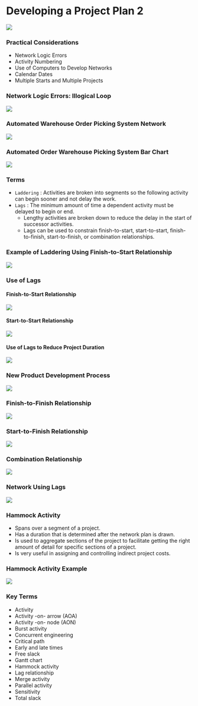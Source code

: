 # Developing a Project Plan 2

![](../images/Pasted%20image%2020250124172926.png)

### Practical Considerations
- Network Logic Errors
- Activity Numbering
- Use of Computers to Develop Networks
- Calendar Dates
- Multiple Starts and Multiple Projects

### Network Logic Errors: Illogical Loop 
![](../images/Pasted%20image%2020250124173500.png)

### Automated Warehouse Order Picking System Network
![](../images/Pasted%20image%2020250124173517.png)

### Automated Order Warehouse Picking System Bar Chart
![](../images/Pasted%20image%2020250124173530.png)

### Terms

- `Laddering` : Activities are broken into segments so the following activity can begin sooner and not delay the work.
- `Lags` :  The minimum amount of time a dependent activity must be delayed to begin or end.
	- Lengthy activities are broken down to reduce the delay in the start of successor activities.
	- Lags can be used to constrain finish-to-start, start-to-start, finish-to-finish, start-to-finish, or combination relationships.

### Example of Laddering Using Finish-to-Start Relationship
![](../images/Pasted%20image%2020250124173708.png)

### Use of Lags
#### Finish-to-Start Relationship
![](../images/Pasted%20image%2020250124173752.png)
#### Start-to-Start Relationship
![](../images/Pasted%20image%2020250124173757.png)
#### Use of Lags to Reduce Project Duration
![](../images/Pasted%20image%2020250124173849.png)

### New Product Development Process
![](../images/Pasted%20image%2020250124173930.png)

### Finish-to-Finish Relationship
![](../images/Pasted%20image%2020250201200117.png)

### Start-to-Finish Relationship
![](../images/Pasted%20image%2020250201200150.png)

### Combination Relationship
![](../images/Pasted%20image%2020250201200205.png)

### Network Using Lags
![](../images/Pasted%20image%2020250201200218.png)

### Hammock Activity
- Spans over a segment of a project.
- Has a duration that is determined after the network plan is drawn.
- Is used to aggregate sections of the project to facilitate getting the right amount of detail for specific sections of a project.
- Is very useful in assigning and controlling indirect project costs.

### Hammock Activity Example
![](../images/Pasted%20image%2020250201200941.png)

### Key Terms
- Activity
- Activity -on- arrow (AOA)
- Activity -on- node (AON)
- Burst activity
- Concurrent engineering
- Critical path
- Early and late times
- Free slack
- Gantt chart
- Hammock activity
- Lag relationship
- Merge activity
- Parallel activity
- Sensitivity
- Total slack